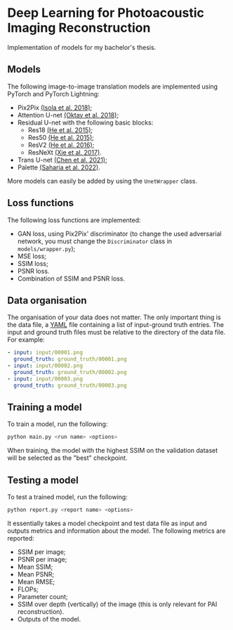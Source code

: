 # Deep Learning for Photoacoustic Imaging Reconstruction

Implementation of models for my bachelor's thesis.

## Models

The following image-to-image translation models are implemented using PyTorch
and PyTorch Lightning:
 - Pix2Pix [(Isola et al. 2018)](https://arxiv.org/abs/1611.07004);
 - Attention U-net [(Oktay et al. 2018)](https://arxiv.org/abs/1804.03999);
 - Residual U-net with the following basic blocks:
   - Res18 [(He et al. 2015)](https://arxiv.org/abs/1512.03385);
   - Res50 [(He et al. 2015)](https://arxiv.org/abs/1512.03385);
   - ResV2 [(He et al. 2016)](https://arxiv.org/abs/1603.05027);
   - ResNeXt [(Xie et al. 2017)](https://arxiv.org/abs/1611.05431).
 - Trans U-net [(Chen et al. 2021)](https://arxiv.org/abs/2102.04306);
 - Palette [(Saharia et al. 2022)](https://arxiv.org/abs/2111.05826).

More models can easily be added by using the `UnetWrapper` class.

## Loss functions

The following loss functions are implemented:
 - GAN loss, using Pix2Pix' discriminator (to change the used adversarial
   network, you must change the `Discriminator` class in `models/wrapper.py`);
 - MSE loss;
 - SSIM loss;
 - PSNR loss.
 - Combination of SSIM and PSNR loss.

## Data organisation

The organisation of your data does not matter. The only important thing is
the data file, a [YAML](https://yaml.org/) file containing a list of 
input-ground truth entries. The input and ground truth files must be relative
to the directory of the data file. For example:
```yaml
- input: input/00001.png
  ground_truth: ground_truth/00001.png
- input: input/00002.png
  ground_truth: ground_truth/00002.png
- input: input/00003.png
  ground_truth: ground_truth/00003.png
```

## Training a model

To train a model, run the following:
```bash
python main.py <run name> <options>
```

When training, the model with the highest SSIM on the validation dataset will
be selected as the "best" checkpoint.

## Testing a model

To test a trained model, run the following:
```bash
python report.py <report name> <options>
```
It essentially takes a model checkpoint and test data file as input and outputs
metrics and information about the model. The following metrics are reported:
 - SSIM per image;
 - PSNR per image;
 - Mean SSIM;
 - Mean PSNR;
 - Mean RMSE;
 - FLOPs;
 - Parameter count;
 - SSIM over depth (vertically) of the image (this is only relevant for PAI
   reconstruction).
 - Outputs of the model.
